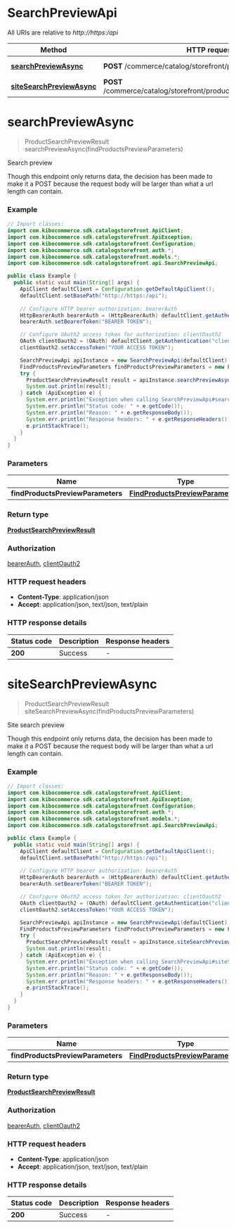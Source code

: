 # SearchPreviewApi

All URIs are relative to *http://https:/api*

| Method | HTTP request | Description |
|------------- | ------------- | -------------|
| [**searchPreviewAsync**](SearchPreviewApi.md#searchPreviewAsync) | **POST** /commerce/catalog/storefront/productsearch/preview | Search preview |
| [**siteSearchPreviewAsync**](SearchPreviewApi.md#siteSearchPreviewAsync) | **POST** /commerce/catalog/storefront/productsearch/sitesearchpreview | Site search preview |


<a name="searchPreviewAsync"></a>
# **searchPreviewAsync**
> ProductSearchPreviewResult searchPreviewAsync(findProductsPreviewParameters)

Search preview

Though this endpoint only returns data, the decision has been made to make it a POST because the request body will be larger than what a url length can contain.

### Example
```java
// Import classes:
import com.kibocommerce.sdk.catalogstorefront.ApiClient;
import com.kibocommerce.sdk.catalogstorefront.ApiException;
import com.kibocommerce.sdk.catalogstorefront.Configuration;
import com.kibocommerce.sdk.catalogstorefront.auth.*;
import com.kibocommerce.sdk.catalogstorefront.models.*;
import com.kibocommerce.sdk.catalogstorefront.api.SearchPreviewApi;

public class Example {
  public static void main(String[] args) {
    ApiClient defaultClient = Configuration.getDefaultApiClient();
    defaultClient.setBasePath("http://https:/api");
    
    // Configure HTTP bearer authorization: bearerAuth
    HttpBearerAuth bearerAuth = (HttpBearerAuth) defaultClient.getAuthentication("bearerAuth");
    bearerAuth.setBearerToken("BEARER TOKEN");

    // Configure OAuth2 access token for authorization: clientOauth2
    OAuth clientOauth2 = (OAuth) defaultClient.getAuthentication("clientOauth2");
    clientOauth2.setAccessToken("YOUR ACCESS TOKEN");

    SearchPreviewApi apiInstance = new SearchPreviewApi(defaultClient);
    FindProductsPreviewParameters findProductsPreviewParameters = new FindProductsPreviewParameters(); // FindProductsPreviewParameters | 
    try {
      ProductSearchPreviewResult result = apiInstance.searchPreviewAsync(findProductsPreviewParameters);
      System.out.println(result);
    } catch (ApiException e) {
      System.err.println("Exception when calling SearchPreviewApi#searchPreviewAsync");
      System.err.println("Status code: " + e.getCode());
      System.err.println("Reason: " + e.getResponseBody());
      System.err.println("Response headers: " + e.getResponseHeaders());
      e.printStackTrace();
    }
  }
}
```

### Parameters

| Name | Type | Description  | Notes |
|------------- | ------------- | ------------- | -------------|
| **findProductsPreviewParameters** | [**FindProductsPreviewParameters**](FindProductsPreviewParameters.md)|  | [optional] |

### Return type

[**ProductSearchPreviewResult**](ProductSearchPreviewResult.md)

### Authorization

[bearerAuth](../README.md#bearerAuth), [clientOauth2](../README.md#clientOauth2)

### HTTP request headers

 - **Content-Type**: application/json
 - **Accept**: application/json, text/json, text/plain

### HTTP response details
| Status code | Description | Response headers |
|-------------|-------------|------------------|
| **200** | Success |  -  |

<a name="siteSearchPreviewAsync"></a>
# **siteSearchPreviewAsync**
> ProductSearchPreviewResult siteSearchPreviewAsync(findProductsPreviewParameters)

Site search preview

Though this endpoint only returns data, the decision has been made to make it a POST because the request body will be larger than what a url length can contain.

### Example
```java
// Import classes:
import com.kibocommerce.sdk.catalogstorefront.ApiClient;
import com.kibocommerce.sdk.catalogstorefront.ApiException;
import com.kibocommerce.sdk.catalogstorefront.Configuration;
import com.kibocommerce.sdk.catalogstorefront.auth.*;
import com.kibocommerce.sdk.catalogstorefront.models.*;
import com.kibocommerce.sdk.catalogstorefront.api.SearchPreviewApi;

public class Example {
  public static void main(String[] args) {
    ApiClient defaultClient = Configuration.getDefaultApiClient();
    defaultClient.setBasePath("http://https:/api");
    
    // Configure HTTP bearer authorization: bearerAuth
    HttpBearerAuth bearerAuth = (HttpBearerAuth) defaultClient.getAuthentication("bearerAuth");
    bearerAuth.setBearerToken("BEARER TOKEN");

    // Configure OAuth2 access token for authorization: clientOauth2
    OAuth clientOauth2 = (OAuth) defaultClient.getAuthentication("clientOauth2");
    clientOauth2.setAccessToken("YOUR ACCESS TOKEN");

    SearchPreviewApi apiInstance = new SearchPreviewApi(defaultClient);
    FindProductsPreviewParameters findProductsPreviewParameters = new FindProductsPreviewParameters(); // FindProductsPreviewParameters | 
    try {
      ProductSearchPreviewResult result = apiInstance.siteSearchPreviewAsync(findProductsPreviewParameters);
      System.out.println(result);
    } catch (ApiException e) {
      System.err.println("Exception when calling SearchPreviewApi#siteSearchPreviewAsync");
      System.err.println("Status code: " + e.getCode());
      System.err.println("Reason: " + e.getResponseBody());
      System.err.println("Response headers: " + e.getResponseHeaders());
      e.printStackTrace();
    }
  }
}
```

### Parameters

| Name | Type | Description  | Notes |
|------------- | ------------- | ------------- | -------------|
| **findProductsPreviewParameters** | [**FindProductsPreviewParameters**](FindProductsPreviewParameters.md)|  | [optional] |

### Return type

[**ProductSearchPreviewResult**](ProductSearchPreviewResult.md)

### Authorization

[bearerAuth](../README.md#bearerAuth), [clientOauth2](../README.md#clientOauth2)

### HTTP request headers

 - **Content-Type**: application/json
 - **Accept**: application/json, text/json, text/plain

### HTTP response details
| Status code | Description | Response headers |
|-------------|-------------|------------------|
| **200** | Success |  -  |

